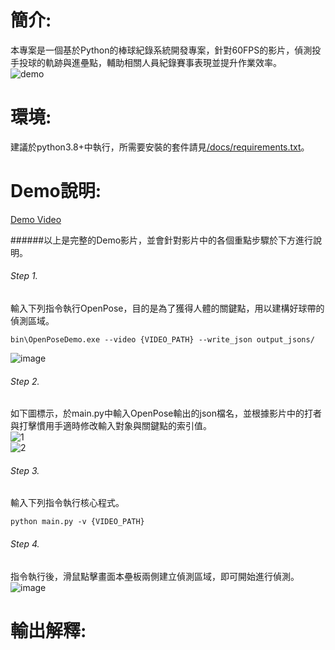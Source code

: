 # 簡介:
本專案是一個基於Python的棒球紀錄系統開發專案，針對60FPS的影片，偵測投手投球的軌跡與進壘點，輔助相關人員紀錄賽事表現並提升作業效率。    
![demo](https://github.com/user-attachments/assets/274f601f-6839-482b-92c7-ebac2615efbe)  

# 環境:
建議於python3.8+中執行，所需要安裝的套件請見[/docs/requirements.txt](https://github.com/C-H-Chen/baseball-trajectory-recorder/blob/main/docs/requirements.txt)。   

# Demo說明:    
[Demo Video](https://github.com/user-attachments/assets/42b28758-cf5d-45fa-8b9e-b0cd29813e38)    

######以上是完整的Demo影片，並會針對影片中的各個重點步驟於下方進行說明。

######  Step 1.  
輸入下列指令執行OpenPose，目的是為了獲得人體的關鍵點，用以建構好球帶的偵測區域。 

    bin\OpenPoseDemo.exe --video {VIDEO_PATH} --write_json output_jsons/       
![image](https://github.com/user-attachments/assets/7b8422ea-7835-4ed1-88ec-1793677f26ee)
######  Step 2.
如下圖標示，於main.py中輸入OpenPose輸出的json檔名，並根據影片中的打者與打擊慣用手適時修改輸入對象與關鍵點的索引值。  
![1](https://github.com/user-attachments/assets/e6abd71d-f7d5-413b-89da-e6eb46cb9d9a)  
![2](https://github.com/user-attachments/assets/d076af70-1d78-4ceb-98e2-2e77a9988844)

######  Step 3.
輸入下列指令執行核心程式。

    python main.py -v {VIDEO_PATH}  
######  Step 4. 
指令執行後，滑鼠點擊畫面本壘板兩側建立偵測區域，即可開始進行偵測。  
![image](https://github.com/user-attachments/assets/4a567b04-0f21-4c70-9cfc-c2867caa4926)

# 輸出解釋:  

